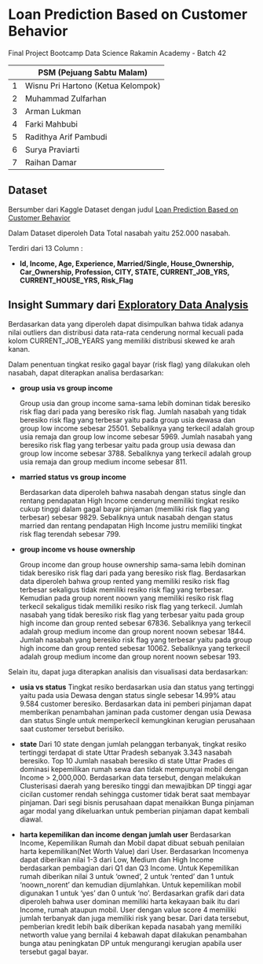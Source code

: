# Loan Prediction Based on Customer Behavior
Final Project Bootcamp Data Science Rakamin Academy - Batch 42 

|   	| **PSM (Pejuang Sabtu Malam)**    	   |
|---	|--------------------------------------|
| 1 	| Wisnu Pri Hartono  (Ketua Kelompok)  |
| 2 	| Muhammad Zulfarhan 	                 |
| 3 	| Arman Lukman   	                     |
| 4 	| Farki Mahbubi 	                     |
| 5 	| Radithya Arif Pambudi   	           |
| 6 	| Surya Praviarti      	               |
| 7 	| Raihan Damar 	                       |

## Dataset
Bersumber dari Kaggle Dataset dengan judul [Loan Prediction Based on Customer Behavior](https://www.kaggle.com/datasets/subhamjain/loan-prediction-based-on-customer-behavior)

Dalam Dataset diperoleh Data Total nasabah yaitu 252.000 nasabah.

Terdiri dari 13 Column : 
  - **Id, Income, Age, Experience, Married/Single, House_Ownership, Car_Ownership, Profession, CITY, STATE, CURRENT_JOB_YRS, CURRENT_HOUSE_YRS, Risk_Flag**

## Insight Summary dari [Exploratory Data Analysis](https://colab.research.google.com/drive/1dkZTO5T_3kKiRdpLPdupE97ANdhv2t2L?usp=sharing)
Berdasarkan data yang diperoleh dapat disimpulkan bahwa tidak adanya nilai outliers dan distribusi data rata-rata cenderung normal kecuali pada kolom CURRENT_JOB_YEARS yang memiliki distribusi skewed ke arah kanan.

Dalam penentuan tingkat resiko gagal bayar (risk flag) yang dilakukan oleh nasabah, dapat diterapkan analisa berdasarkan:
  - **group usia vs group income**
    
    Group usia dan group income sama-sama lebih dominan tidak beresiko risk flag dari pada yang beresiko risk flag.
    Jumlah nasabah yang tidak beresiko risk flag yang terbesar yaitu pada group usia dewasa dan group low income sebesar 25501. Sebaliknya yang terkecil adalah group usia remaja dan group low income sebesar 5969.
    Jumlah nasabah yang beresiko risk flag yang terbesar yaitu pada group usia dewasa dan group low income sebesar 3788. Sebaliknya yang terkecil adalah group usia remaja dan group medium income sebesar 811.

 - **married status vs group income**

    Berdasarkan data diperoleh bahwa nasabah dengan status single dan rentang pendapatan High Income cenderung memiliki tingkat resiko cukup tinggi dalam gagal bayar pinjaman (memiliki risk flag yang terbesar) sebesar 9829.
   Sebaliknya untuk nasabah dengan status married dan rentang pendapatan High Income justru memiliki tingkat risk flag terendah sebesar 799.

  - **group income vs house ownership**
    
    Group income dan group house ownership sama-sama lebih dominan tidak beresiko risk flag dari pada yang beresiko risk flag.
    Berdasarkan data diperoleh bahwa group rented yang memiliki resiko risk flag terbesar sekaligus tidak memiliki resiko risk flag yang terbesar.
    Kemudian pada group norent noown yang memiliki resiko risk flag terkecil sekaligus tidak memiliki resiko risk flag yang terkecil.
    Jumlah nasabah yang tidak beresiko risk flag yang terbesar yaitu pada group high income dan group rented sebesar 67836.
    Sebaliknya yang terkecil adalah group medium income dan group norent noown sebesar 1844.
    Jumlah nasabah yang beresiko risk flag yang terbesar yaitu pada group high income dan group rented sebesar 10062.
    Sebaliknya yang terkecil adalah group medium income dan group norent noown sebesar 193.

Selain itu, dapat juga diterapkan analisis dan visualisasi data berdasarkan:
  - **usia vs status**
    Tingkat resiko berdasarkan usia dan status yang tertinggi yaitu pada usia Dewasa dengan status single sebesar 14.99% atau 9.584 customer beresiko.
    Berdasarkan data ini pemberi pinjaman dapat memberikan penambahan jaminan pada customer dengan usia Dewasa dan status Single untuk memperkecil kemungkinan kerugian perusahaan saat customer tersebut berisiko.

  - **state**
    Dari 10 state dengan jumlah pelanggan terbanyak, tingkat resiko tertinggi terdapat di state Uttar Pradesh sebanyak 3.343 nasabah beresiko. Top 10 Jumlah nasabah beresiko di state Uttar Prades di dominasi kepemilikan rumah sewa dan tidak mempunyai mobil dengan Income > 2,000,000.
    Berdasarkan data tersebut, dengan melakukan Clusterisasi daerah yang beresiko tinggi  dan mewajibkan DP tinggi agar cicilan customer rendah sehingga customer tidak berat saat membayar pinjaman.
    Dari segi bisnis perusahaan dapat menaikkan  Bunga pinjaman agar modal yang dikeluarkan untuk pemberian pinjaman  dapat kembali diawal.

  - **harta kepemilikan dan income dengan jumlah user**
    Berdasarkan Income, Kepemilikan Rumah dan Mobil dapat dibuat sebuah penilaian harta kepemilikan(Net Worth Value) dari User. Berdasarkan Incomenya dapat diberikan nilai 1-3 dari Low, Medium dan High Income berdasarkan pembagian dari Q1 dan Q3 Income. Untuk Kepemilikan rumah diberikan nilai 3 untuk ‘owned’, 2 untuk ‘rented’ dan 1 untuk ‘noown_norent’ dan kemudian dijumlahkan. Untuk kepemilikan mobil digunakan 1 untuk ‘yes’ dan 0 untuk ‘no’. Berdasarkan grafik dari data diperoleh bahwa user dominan memiliki harta kekayaan baik itu dari Income, rumah ataupun mobil. User dengan value score 4 memiliki jumlah terbanyak dan juga memiliki risk yang besar.
    Dari data tersebut, pemberian kredit lebih baik diberikan kepada nasabah yang memiliki networth value yang bernilai 4 kebawah dapat dilakukan penambahan bunga atau peningkatan DP untuk mengurangi kerugian apabila user tersebut gagal bayar. 
